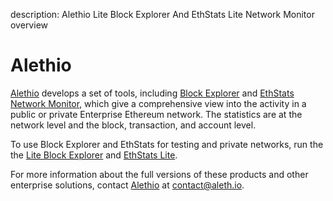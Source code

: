 description: Alethio Lite Block Explorer And EthStats Lite Network Monitor overview
<!--- END of page meta data -->

# Alethio

[Alethio](https://company.aleth.io/) develops a set of tools, including
[Block Explorer](https://aleth.io/) and [EthStats Network Monitor](https://ethstats.io/), which
give a comprehensive view into the activity in a public or private Enterprise Ethereum network.
The statistics are at the network level and the block, transaction, and account level.

To use Block Explorer and EthStats for testing and private networks, run the the
[Lite Block Explorer](../HowTo/Deploy/Lite-Block-Explorer.md) and
[EthStats Lite](../HowTo/Deploy/Lite-Network-Monitor.md).

For more information about the full versions of these products and other enterprise solutions,
contact [Alethio](https://company.aleth.io/) at [contact@aleth.io](mailto:contact@aleth.io).
